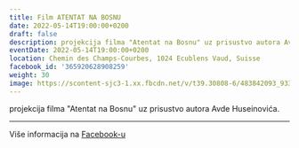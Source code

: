 ```yaml
---
title: Film ATENTAT NA BOSNU
date: 2022-05-14T19:00:00+0200
draft: false
description: projekcija filma "Atentat na Bosnu" uz prisustvo autora Avde Huseinovića.
eventDate: 2022-05-14T19:00:00+0200
location: Chemin des Champs-Courbes, 1024 Ecublens Vaud, Suisse
facebook_id: '365920628908259'
weight: 30
image: https://scontent-sjc3-1.xx.fbcdn.net/v/t39.30808-6/483842093_9330013443761058_8599832410174975788_n.jpg?_nc_cat=104&ccb=1-7&_nc_sid=9e60e4&_nc_ohc=X6HyNPaby8kQ7kNvwEcp3Lu&_nc_oc=Admo_BWVcdeeTC0iEjpcaKRq1jsr6nwOQtzF3Yux5WYWD4y6RYgLVKARFvvmAh9Z0Zk&_nc_zt=23&_nc_ht=scontent-sjc3-1.xx&edm=ABTKTjYEAAAA&_nc_gid=K13DwcR9iQn-7SE34bRn0Q&oh=00_AfFlJ96P1ynL59--Xc2gWkPS8D60-EeDxD75Hzkom4u05Q&oe=681364D3
---
```


projekcija filma "Atentat na Bosnu" uz prisustvo autora Avde Huseinovića.

---

Više informacija na [Facebook-u](https://facebook.com/events/365920628908259)
